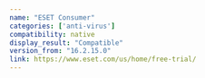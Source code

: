 ```yaml
---
name: "ESET Consumer"
categories: ['anti-virus']
compatibility: native
display_result: "Compatible"
version_from: "16.2.15.0"
link: https://www.eset.com/us/home/free-trial/
---
```

